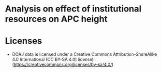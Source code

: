 # Analysis on effect of institutional resources on APC height


# Licenses

- DOAJ data is licensed under a Creative Commons Attribution-ShareAlike 4.0 International (CC BY-SA 4.0) license) (https://creativecommons.org/licenses/by-sa/4.0/)
